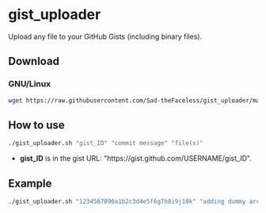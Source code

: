# gist_uploader
Upload any file to your GitHub Gists (including binary files).

## Download
### GNU/Linux
```bash
wget https://raw.githubusercontent.com/Sad-theFaceless/gist_uploader/main/gist_uploader.sh && chmod +x gist_uploader.sh
```

## How to use
```bash
./gist_uploader.sh "gist_ID" "commit message" "file(s)"
```
- **gist_ID** is in the gist URL: "https<span>://</span>gist.github.com/USERNAME/gist_ID".

## Example
```bash
./gist_uploader.sh "1234567890a1b2c3d4e5f6g7h8i9j10k" "adding dummy archive" "dummy.zip"
```
